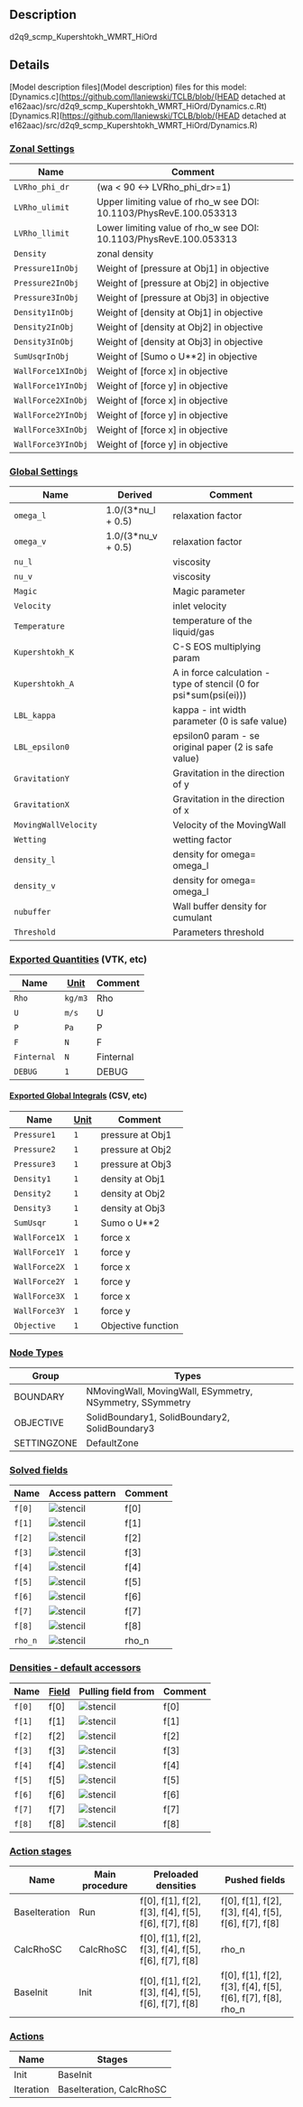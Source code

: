 

## Description
d2q9_scmp_Kupershtokh_WMRT_HiOrd


## Details
[Model description files](Model description) files for this model:
[Dynamics.c](https://github.com/llaniewski/TCLB/blob/(HEAD detached at e162aac)/src/d2q9_scmp_Kupershtokh_WMRT_HiOrd/Dynamics.c.Rt)
[Dynamics.R](https://github.com/llaniewski/TCLB/blob/(HEAD detached at e162aac)/src/d2q9_scmp_Kupershtokh_WMRT_HiOrd/Dynamics.R)

### [Zonal Settings](Settings)

| Name | Comment |
| --- | --- |
|`LVRho_phi_dr`|(wa < 90 <-> LVRho_phi_dr>=1) |  (wa > 90 <-> LVRho_phi_dr>=0) Wetting toning parameter, see DOI: 10.1103/PhysRevE.100.053313|
|`LVRho_ulimit`|Upper limiting value of rho_w see DOI: 10.1103/PhysRevE.100.053313|
|`LVRho_llimit`|Lower limiting value of rho_w see DOI: 10.1103/PhysRevE.100.053313|
|`Density`|zonal density|
|`Pressure1InObj`|Weight of [pressure at Obj1] in objective|
|`Pressure2InObj`|Weight of [pressure at Obj2] in objective|
|`Pressure3InObj`|Weight of [pressure at Obj3] in objective|
|`Density1InObj`|Weight of [density at Obj1] in objective|
|`Density2InObj`|Weight of [density at Obj2] in objective|
|`Density3InObj`|Weight of [density at Obj3] in objective|
|`SumUsqrInObj`|Weight of [Sumo o U**2] in objective|
|`WallForce1XInObj`|Weight of [force x] in objective|
|`WallForce1YInObj`|Weight of [force y] in objective|
|`WallForce2XInObj`|Weight of [force x] in objective|
|`WallForce2YInObj`|Weight of [force y] in objective|
|`WallForce3XInObj`|Weight of [force x] in objective|
|`WallForce3YInObj`|Weight of [force y] in objective|


### [Global Settings](Settings)

| Name | Derived | Comment |
| --- | --- | --- |
|`omega_l`|1.0/(3*nu_l + 0.5)|relaxation factor|
|`omega_v`|1.0/(3*nu_v + 0.5)|relaxation factor|
|`nu_l`||viscosity|
|`nu_v`||viscosity|
|`Magic`||Magic parameter|
|`Velocity`||inlet velocity|
|`Temperature`||temperature of the liquid/gas|
|`Kupershtokh_K`||C-S EOS multiplying param|
|`Kupershtokh_A`||A in force calculation - type of stencil (0 for psi*sum(psi(ei)))|
|`LBL_kappa`||kappa - int width parameter (0 is safe value)|
|`LBL_epsilon0`||epsilon0 param - se original paper (2 is safe value)|
|`GravitationY`||Gravitation in the direction of y|
|`GravitationX`||Gravitation in the direction of x|
|`MovingWallVelocity`||Velocity of the MovingWall|
|`Wetting`||wetting factor|
|`density_l`||density for omega= omega_l|
|`density_v`||density for omega= omega_l|
|`nubuffer`||Wall buffer density for cumulant|
|`Threshold`||Parameters threshold|

### [Exported Quantities](Quantities) (VTK, etc)

| Name | [Unit](Units) | Comment |
| --- | --- | --- |
|`Rho`|`kg/m3`|Rho|
|`U`|`m/s`|U|
|`P`|`Pa`|P|
|`F`|`N`|F|
|`Finternal`|`N`|Finternal|
|`DEBUG`|`1`|DEBUG|

#### [Exported Global Integrals](Globals) (CSV, etc)

| Name | [Unit](Units) | Comment |
| --- | --- | --- |
|`Pressure1`|`1`|pressure at Obj1|
|`Pressure2`|`1`|pressure at Obj2|
|`Pressure3`|`1`|pressure at Obj3|
|`Density1`|`1`|density at Obj1|
|`Density2`|`1`|density at Obj2|
|`Density3`|`1`|density at Obj3|
|`SumUsqr`|`1`|Sumo o U**2|
|`WallForce1X`|`1`|force x|
|`WallForce1Y`|`1`|force y|
|`WallForce2X`|`1`|force x|
|`WallForce2Y`|`1`|force y|
|`WallForce3X`|`1`|force x|
|`WallForce3Y`|`1`|force y|
|`Objective`|`1`|Objective function|

### [Node Types](Node-Types)

| Group | Types |
| --- | --- |
|BOUNDARY|NMovingWall, MovingWall, ESymmetry, NSymmetry, SSymmetry|
|OBJECTIVE|SolidBoundary1, SolidBoundary2, SolidBoundary3|
|SETTINGZONE|DefaultZone|

### [Solved fields](Fields)

| Name | Access pattern | Comment |
| --- | --- | --- |
|`f[0]`|![stencil](/images/st_a1p0p0p0p0p0p0.png)|f[0]|
|`f[1]`|![stencil](/images/st_a1n1p0p0n1p0p0.png)|f[1]|
|`f[2]`|![stencil](/images/st_a1p0n1p0p0n1p0.png)|f[2]|
|`f[3]`|![stencil](/images/st_a1p1p0p0p1p0p0.png)|f[3]|
|`f[4]`|![stencil](/images/st_a1p0p1p0p0p1p0.png)|f[4]|
|`f[5]`|![stencil](/images/st_a1n1n1p0n1n1p0.png)|f[5]|
|`f[6]`|![stencil](/images/st_a1p1n1p0p1n1p0.png)|f[6]|
|`f[7]`|![stencil](/images/st_a1p1p1p0p1p1p0.png)|f[7]|
|`f[8]`|![stencil](/images/st_a1n1p1p0n1p1p0.png)|f[8]|
|`rho_n`|![stencil](/images/st_a1n1n1p0p1p1p0.png)|rho_n|

### [Densities - default accessors](Densities)

| Name | [Field](Fields) | Pulling field from | Comment |
| --- | --- | --- | --- |
|`f[0]`|f[0]|![stencil](/images/st_a1p0p0p0p0p0p0.png)|f[0]|
|`f[1]`|f[1]|![stencil](/images/st_a1p1p0p0p1p0p0.png)|f[1]|
|`f[2]`|f[2]|![stencil](/images/st_a1p0p1p0p0p1p0.png)|f[2]|
|`f[3]`|f[3]|![stencil](/images/st_a1n1p0p0n1p0p0.png)|f[3]|
|`f[4]`|f[4]|![stencil](/images/st_a1p0n1p0p0n1p0.png)|f[4]|
|`f[5]`|f[5]|![stencil](/images/st_a1p1p1p0p1p1p0.png)|f[5]|
|`f[6]`|f[6]|![stencil](/images/st_a1n1p1p0n1p1p0.png)|f[6]|
|`f[7]`|f[7]|![stencil](/images/st_a1n1n1p0n1n1p0.png)|f[7]|
|`f[8]`|f[8]|![stencil](/images/st_a1p1n1p0p1n1p0.png)|f[8]|

### [Action stages](Stages)

| Name | Main procedure | Preloaded densities | Pushed fields |
| --- | --- | --- | --- |
|BaseIteration|Run|f[0], f[1], f[2], f[3], f[4], f[5], f[6], f[7], f[8]|f[0], f[1], f[2], f[3], f[4], f[5], f[6], f[7], f[8]|
|CalcRhoSC|CalcRhoSC|f[0], f[1], f[2], f[3], f[4], f[5], f[6], f[7], f[8]|rho_n|
|BaseInit|Init|f[0], f[1], f[2], f[3], f[4], f[5], f[6], f[7], f[8]|f[0], f[1], f[2], f[3], f[4], f[5], f[6], f[7], f[8], rho_n|


### [Actions](Stages)

| Name | Stages |
| --- | --- |
|Init|BaseInit|
|Iteration|BaseIteration, CalcRhoSC|

